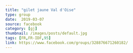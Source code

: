 ```yaml
---
title: "gilet jaune Val d'Oise"
type: group
date:  2019-03-07
source: facebook
category: [gj]
thumbnail: /images/posts/default.jpg
tags: [FR,FR-IDF,95]
link: https://www.facebook.com/groups/328876671260182/
---
```


